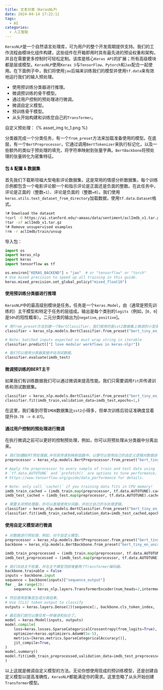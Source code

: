```yaml
---
title: 文本分类（KerasNLP）
date: 2024-04-14 17:22:11
tags:
  - AI
categories:
  - 人工智能
---
```


`KerasNLP`是一个自然语言处理库，可为用户的整个开发周期提供支持。我们的工作流程由模块化组件构建，这些组件在开箱即用时具有最先进的预设权重和架构，并且在需要更多控制时可轻松定制。该库是核心`Keras API`的扩展；所有高级模块都是层或模型。`KerasNLP`使用`Keras 3`与`TensorFlow、Pytorch`和`Jax`配合一起使用。在下面例子中，我们将使用`jax`后端来训练我们的模型并使用`tf.data`来有效地运行我们的输入预处理。
- 使用预训练分类器进行推理。
- 微调预训练的骨干模型。
- 通过用户控制的预处理进行微调。
- 微调自定义模型。
- 预训练骨干模型。
- 从头开始构建和训练您自己的`Transformer`。

<!-- more -->
自定义预处理：
{% asset_img tc_1.png %}

分类器完成一个分类任务，有一个`from_preset`方法来加载准备使用的模型。在底层，有一个`BertPreprocessor`，它通过调用`BertTokenizer`来执行标记化，以及一些额外的类似于预处理的填充，将字符串映射到张量字典。`BertBackbone`将预处理的张量转化为密集特征。

#### 包 & 配置 & 数据集

首先我们下载斯坦福大型电影评论数据集，这是常用的情感分析数据集，每个训练示例都包含一个电影评论额一个和指示评论是正面还是负面的整数。在此任务中，评论是正面的（整数`=1`）、评论是负面的（整数`=0`）。我们使用`keras.utils.text_dataset_from_directory`加载数据，使用`tf.data.Dataset`格式。
```bash
!# Download the dataset
!curl -O https://ai.stanford.edu/~amaas/data/sentiment/aclImdb_v1.tar.gz
!tar -xf aclImdb_v1.tar.gz
!# Remove unsupervised examples
!rm -r aclImdb/train/unsup
```
导入包：
```python
import os
import keras_nlp
import keras
import tensorflow as tf

os.environ["KERAS_BACKEND"] = "jax"  # or "tensorflow" or "torch"
# Use mixed precision to speed up all training in this guide.
keras.mixed_precision.set_global_policy("mixed_float16")
```

#### 使用预训练分类器进行推理

`KerasNLP`中的最高级别模块是任务。任务是一个`keras.Model`，由（通常是预先训练的）主干模型和特定于任务的层组成。输出是每个类别的`logits`（例如，[`0, 0`]是`50%`的阳性概率）。二元分类的输出为[`negative`, `positive`]。
```python
# 用from_preset方法创建一个BertClassifier，我们使用的是sst2数据集上微调的小型英语模型。
classifier = keras_nlp.models.BertClassifier.from_preset("bert_tiny_en_uncased_sst2")

# Note: batched inputs expected so must wrap string in iterable
classifier.predict(["I love modular workflows in keras-nlp!"])

# 我们可以使用分类器直接评估测试数据。
classifier.evaluate(imdb_test)

```
#### 微调预训练的BERT主干

如果我们有训练数据我们可以通过微调来提高性能。我们只需要调用`fit`并传递训练和测试数据集。
```python
classifier = keras_nlp.models.BertClassifier.from_preset("bert_tiny_en_uncased",num_classes=2,)
classifier.fit(imdb_train,validation_data=imdb_test,epochs=1,)
```
在这里，我们看到尽管`IMDB`数据集比`sst2`小得多，但单次训练后验证准确度显着提升(`0.78 -> 0.87`)。

#### 通过用户控制的预处理进行微调

在执行微调之前可以更好的控制预处理，例如，你可以将预处理从分类器中分离出来。
```python
# 我们创建BERT预处理器,并将其传递到映射函数中。以便可以使用自己的自定义逻辑对数据进行预处理和缓存
preprocessor = keras_nlp.models.BertPreprocessor.from_preset("bert_tiny_en_uncased",sequence_length=512,)

# Apply the preprocessor to every sample of train and test data using `map()`.
# `tf.data.AUTOTUNE` and `prefetch()` are options to tune performance, see
# https://www.tensorflow.org/guide/data_performance for details.

# Note: only call `cache()` if you training data fits in CPU memory!
imdb_train_cached = (imdb_train.map(preprocessor, tf.data.AUTOTUNE).cache().prefetch(tf.data.AUTOTUNE))
imdb_test_cached = (imdb_test.map(preprocessor, tf.data.AUTOTUNE).cache().prefetch(tf.data.AUTOTUNE))

# 需要关闭预处理器，你可以直接使用分词器，并创立自己的与处理逻辑。
classifier = keras_nlp.models.BertClassifier.from_preset("bert_tiny_en_uncased", preprocessor=None, num_classes=2)
classifier.fit(imdb_train_cached,validation_data=imdb_test_cached,epochs=3,)
```
#### 使用自定义模型进行微调

```python
# 对数据进行预处理，例如，对于自定义模型。
preprocessor = keras_nlp.models.BertPreprocessor.from_preset("bert_tiny_en_uncased")
backbone = keras_nlp.models.BertBackbone.from_preset("bert_tiny_en_uncased")

imdb_train_preprocessed = (imdb_train.map(preprocessor, tf.data.AUTOTUNE).cache().prefetch(tf.data.AUTOTUNE))
imdb_test_preprocessed = (imdb_test.map(preprocessor, tf.data.AUTOTUNE).cache().prefetch(tf.data.AUTOTUNE))

# 我们冻结主干权重，并在主干模型顶部堆叠两个Transformer编码器。
backbone.trainable = False
inputs = backbone.input
sequence = backbone(inputs)["sequence_output"]
for _ in range(2):
    sequence = keras_nlp.layers.TransformerEncoder(num_heads=2,intermediate_dim=512,dropout=0.1,)(sequence)

# 然后使用密集层生成分类结果。
# Use [CLS] token output to classify
outputs = keras.layers.Dense(2)(sequence[:, backbone.cls_token_index, :])

# 最后我们就可以像往常一样编译和拟合了。
model = keras.Model(inputs, outputs)
model.compile(
    loss=keras.losses.SparseCategoricalCrossentropy(from_logits=True),
    optimizer=keras.optimizers.AdamW(5e-5),
    metrics=[keras.metrics.SparseCategoricalAccuracy()],
    jit_compile=True,
)
model.summary()
model.fit(imdb_train_preprocessed,validation_data=imdb_test_preprocessed,epochs=3,
)
```
以上这就是微调自定义模型的方法。无论你想使用现成的预训练模型，还是创建自定义模型以提高准确性，`KerasNLP`都能满足你的需求。这里忽略了从头开始创建`Transformer`模型。